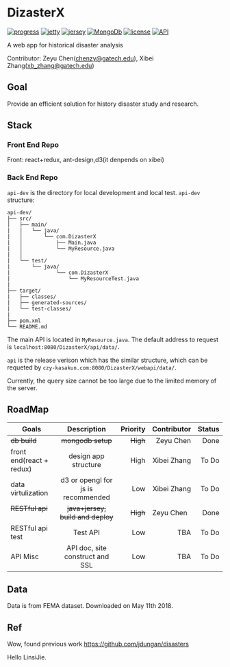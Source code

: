 # DizasterX

[![progress](http://progressed.io/bar/30?title=done)](https://github.com/kasakun/DizasterX)
[![jetty](https://img.shields.io/badge/jetty-v9.4.11-blue.svg)](https://www.eclipse.org/jetty/)
[![jersey](https://img.shields.io/badge/jersey-v2.27-yellow.svg)](https://jersey.github.io/)
[![MongoDb](https://img.shields.io/badge/mongodb-v3.6.5-green.svg)](https://fastdl.mongodb.org/linux/mongodb-linux-x86_64-3.6.5.tgz)
[![license](https://img.shields.io/github/license/mashape/apistatus.svg)](https://github.com/kasakun/DizasterX/blob/master/LICENSE)
[![API](https://img.shields.io/badge/API-available-green.svg)](http://czy-kasakun.com:8080/DizasterX/webapi/data/)

A web app for historical disaster analysis

Contributor: Zeyu Chen(chenzy@gatech.edu), Xibei Zhang(xb_zhang@gatech.edu)

## Goal

Provide an efficient solution for history disaster study and research.

## Stack

### Front End Repo

Front: react+redux, ant-design,d3(it denpends on xibei)

### Back End Repo

`api-dev` is the directory for local development and local test.
`api-dev` structure:

```
api-dev/
├── src/
│   ├── main/
|   |   └── java/
|   │       └── com.DizasterX
|   │           ├── Main.java
|   │           └── MyResource.java
|   │
|   └── test/
|       └── java/
|               └── com.DizasterX
|                   └── MyResourceTest.java
|
├── target/
|   ├── classes/
|   ├── generated-sources/
|   └── test-classes/
|
├── pom.xml
└── README.md
```

The main API is located in `MyResource.java`.
The default address to request is `localhost:8080/DizasterX/api/data/`.

`api` is the release verison which has the similar structure,
which can be requeted by `czy-kasakun.com:8080/DizasterX/webapi/data/`.

Currently, the query size cannot be too large due to the limited memory of the server.

## RoadMap

| Goals                    | Description                              | Priority | Contributor |   Status  |
| ------------------------ |:----------------------------------------:| --------:| -----------:|----------:|
| ~~db build~~             | ~~mongodb setup~~                        | ~~High~~ | Zeyu Chen   |  Done     |
| front end(react + redux) | design app structure                     | High     | Xibei Zhang |  To Do    |
| data virtulization       | d3 or opengl for js is recommended       | Low      | Xibei Zhang |  To Do    |
| ~~RESTful api~~          | ~~java+jersey, build and deploy~~        | ~~High~~ | Zeyu Chen   |  Done     |
| RESTful api test         | Test API                                 | Low      | TBA         |  To Do    |
| API Misc                 | API doc, site construct and SSL          | Low      | TBA         |  To Do    |

## Data

Data is from FEMA dataset. Downloaded on May 11th 2018.

## Ref

Wow, found previous work
https://github.com/jdungan/disasters

Hello LinsiJie.